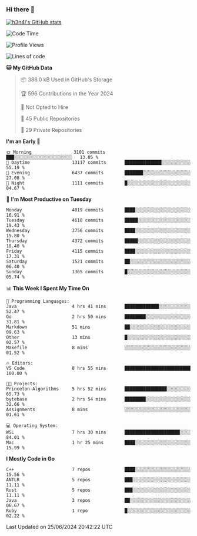 ### Hi there 👋

[![h3n4l's GitHub stats](https://github-readme-stats.vercel.app/api?username=h3n4l&count_private=true&show_icons=true&theme=radical)](https://github.com/h3n4l/github-readme-stats)

<!--START_SECTION:waka-->
![Code Time](http://img.shields.io/badge/Code%20Time-1%2C882%20hrs%2020%20mins-blue)

![Profile Views](http://img.shields.io/badge/Profile%20Views-1-blue)

![Lines of code](https://img.shields.io/badge/From%20Hello%20World%20I%27ve%20Written-9.5%20million%20lines%20of%20code-blue)

**🐱 My GitHub Data** 

> 📦 388.0 kB Used in GitHub's Storage 
 > 
> 🏆 596 Contributions in the Year 2024
 > 
> 🚫 Not Opted to Hire
 > 
> 📜 45 Public Repositories 
 > 
> 🔑 29 Private Repositories 
 > 
**I'm an Early 🐤** 

```text
🌞 Morning                3101 commits        ███░░░░░░░░░░░░░░░░░░░░░░   13.05 % 
🌆 Daytime                13117 commits       ██████████████░░░░░░░░░░░   55.19 % 
🌃 Evening                6437 commits        ███████░░░░░░░░░░░░░░░░░░   27.08 % 
🌙 Night                  1111 commits        █░░░░░░░░░░░░░░░░░░░░░░░░   04.67 % 
```
📅 **I'm Most Productive on Tuesday** 

```text
Monday                   4019 commits        ████░░░░░░░░░░░░░░░░░░░░░   16.91 % 
Tuesday                  4618 commits        █████░░░░░░░░░░░░░░░░░░░░   19.43 % 
Wednesday                3756 commits        ████░░░░░░░░░░░░░░░░░░░░░   15.80 % 
Thursday                 4372 commits        █████░░░░░░░░░░░░░░░░░░░░   18.40 % 
Friday                   4115 commits        ████░░░░░░░░░░░░░░░░░░░░░   17.31 % 
Saturday                 1521 commits        ██░░░░░░░░░░░░░░░░░░░░░░░   06.40 % 
Sunday                   1365 commits        █░░░░░░░░░░░░░░░░░░░░░░░░   05.74 % 
```


📊 **This Week I Spent My Time On** 

```text
💬 Programming Languages: 
Java                     4 hrs 41 mins       █████████████░░░░░░░░░░░░   52.47 % 
Go                       2 hrs 50 mins       ████████░░░░░░░░░░░░░░░░░   31.81 % 
Markdown                 51 mins             ██░░░░░░░░░░░░░░░░░░░░░░░   09.63 % 
Other                    13 mins             █░░░░░░░░░░░░░░░░░░░░░░░░   02.57 % 
Makefile                 8 mins              ░░░░░░░░░░░░░░░░░░░░░░░░░   01.52 % 

🔥 Editors: 
VS Code                  8 hrs 55 mins       █████████████████████████   100.00 % 

🐱‍💻 Projects: 
Princeton-Algorithms     5 hrs 52 mins       ████████████████░░░░░░░░░   65.73 % 
bytebase                 2 hrs 54 mins       ████████░░░░░░░░░░░░░░░░░   32.66 % 
Assignments              8 mins              ░░░░░░░░░░░░░░░░░░░░░░░░░   01.61 % 

💻 Operating System: 
WSL                      7 hrs 30 mins       █████████████████████░░░░   84.01 % 
Mac                      1 hr 25 mins        ████░░░░░░░░░░░░░░░░░░░░░   15.99 % 
```

**I Mostly Code in Go** 

```text
C++                      7 repos             ████░░░░░░░░░░░░░░░░░░░░░   15.56 % 
ANTLR                    5 repos             ███░░░░░░░░░░░░░░░░░░░░░░   11.11 % 
Rust                     5 repos             ███░░░░░░░░░░░░░░░░░░░░░░   11.11 % 
Java                     3 repos             ██░░░░░░░░░░░░░░░░░░░░░░░   06.67 % 
Ruby                     1 repo              █░░░░░░░░░░░░░░░░░░░░░░░░   02.22 % 
```




 Last Updated on 25/06/2024 20:42:22 UTC
<!--END_SECTION:waka-->

